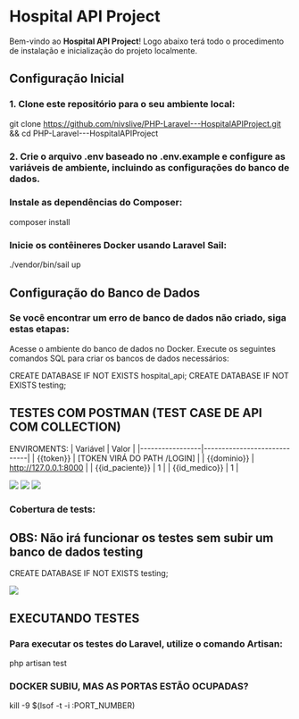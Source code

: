 # Hospital API Project

Bem-vindo ao **Hospital API Project**! Logo abaixo terá todo o procedimento de instalação e inicialização do projeto localmente.

## Configuração Inicial

### 1. Clone este repositório para o seu ambiente local:
git clone https://github.com/nivslive/PHP-Laravel---HospitalAPIProject.git &&
cd PHP-Laravel---HospitalAPIProject

### 2. Crie o arquivo .env baseado no .env.example e configure as variáveis de ambiente, incluindo as configurações do banco de dados.

### Instale as dependências do Composer:
composer install


### Inicie os contêineres Docker usando Laravel Sail:
./vendor/bin/sail up

## Configuração do Banco de Dados

### Se você encontrar um erro de banco de dados não criado, siga estas etapas:

Acesse o ambiente do banco de dados no Docker.
Execute os seguintes comandos SQL para criar os bancos de dados necessários:

CREATE DATABASE IF NOT EXISTS hospital_api;
CREATE DATABASE IF NOT EXISTS testing;


## TESTES COM POSTMAN (TEST CASE DE API COM COLLECTION)

ENVIROMENTS:
| Variável        | Valor                       |
|-----------------|-----------------------------|
| {{token}}       | [TOKEN VIRÁ DO PATH /LOGIN] |
| {{dominio}}     | http://127.0.0.1:8000       |
| {{id_paciente}} | 1                           |
| {{id_medico}}   | 1                           |


<img src="https://img001.prntscr.com/file/img001/Le86X_NXSTiChbkRrML3kA.png">
<img src="https://img001.prntscr.com/file/img001/L084t_oZQi2UJv5qi_Ihhg.png">
<img src="https://img001.prntscr.com/file/img001/kYRWF3biQjiuZMDaYAZOyg.png">

### Cobertura de tests:

## OBS: Não irá funcionar os testes sem subir um banco de dados testing
CREATE DATABASE IF NOT EXISTS testing;


<img src="https://img001.prntscr.com/file/img001/YL0F2u1MQxmNycXj0EZNGg.png">


## EXECUTANDO TESTES 
### Para executar os testes do Laravel, utilize o comando Artisan:

php artisan test


### DOCKER SUBIU, MAS AS PORTAS ESTÃO OCUPADAS?
kill -9 $(lsof -t -i :PORT_NUMBER)
